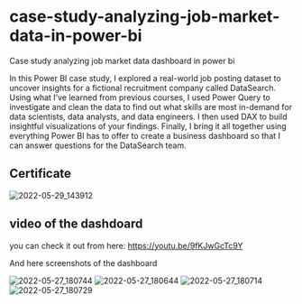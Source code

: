 # case-study-analyzing-job-market-data-in-power-bi
Case study analyzing job market data dashboard in power bi

In this Power BI case study, I explored a real-world job posting dataset to uncover insights for a fictional recruitment company called DataSearch.
Using what I’ve learned from previous courses, I used Power Query to investigate and clean the data to find out what skills are most in-demand for
data scientists, data analysts, and data engineers. I then used DAX to build insightful visualizations of your findings. Finally, I bring it all together
using everything Power BI has to offer to create a business dashboard so that I can answer questions for the DataSearch team.

## Certificate
![2022-05-29_143912](https://user-images.githubusercontent.com/77818119/170868916-73d5272a-35c9-4d0d-b91d-1f8cf6e3099a.png)


## video of the dashdoard
you can check it out from here: https://youtu.be/9fKJwGcTc9Y

And here screenshots of the dashboard

![2022-05-27_180744](https://user-images.githubusercontent.com/77818119/170868705-f0773b13-72b1-4ea5-9d4c-fdbde016c41a.png)
![2022-05-27_180644](https://user-images.githubusercontent.com/77818119/170868707-8bc3524f-a7a0-4a44-adc1-cec830be9b45.png)
![2022-05-27_180714](https://user-images.githubusercontent.com/77818119/170868708-0de1a0d3-830a-4cce-b566-aba03f81eda1.png)
![2022-05-27_180729](https://user-images.githubusercontent.com/77818119/170868711-3273f7df-901e-43f5-9d71-cd47b0bef576.png)
